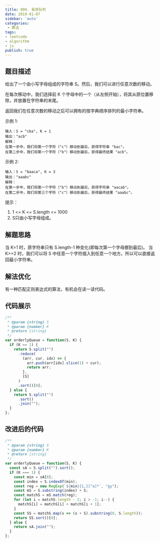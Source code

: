 ```yaml
---
title: 899. 有序队列
date: 2019-01-07
sidebar: 'auto'
categories:
 - 算法
tags:
- leetcode
- algorithm
- js
publish: true
---
```


## 题目描述

给出了一个由小写字母组成的字符串 S。然后，我们可以进行任意次数的移动。

在每次移动中，我们选择前 K 个字母中的一个（从左侧开始），将其从原位置移除，并放置在字符串的末尾。

返回我们在任意次数的移动之后可以拥有的按字典顺序排列的最小字符串。

示例 1:
```
输入：S = "cba", K = 1
输出："acb"
解释：
在第一步中，我们将第一个字符（"c"）移动到最后，获得字符串 "bac"。
在第二步中，我们将第一个字符（"b"）移动到最后，获得最终结果 "acb"。
```
示例 2:
```
输入：S = "baaca", K = 3
输出："aaabc"
解释：
在第一步中，我们将第一个字符（"b"）移动到最后，获得字符串 "aacab"。
在第二步中，我们将第三个字符（"c"）移动到最后，获得最终结果 "aaabc"。
```
提示：

1. 1 <= K <= S.length <= 1000
2. S只由小写字母组成。

## 解题思路

当 K=1 时，原字符串只有 S.length-1 种变化(即每次第一个字母挪到最后)。 当 K>=2 时，我们可以将 S 中任意一个字符插入到任意一个地方。所以可以直接返回最小字符串。

## 解法优化

有一种匹配正则表达式的算法，有机会在读一读代码。

## 代码展示
``` javascript
/**
 * @param {string} S
 * @param {number} K
 * @return {string}
 */
var orderlyQueue = function(S, K) {
  if (K == 1) {
    return S.split("")
      .reduce(
        (arr, cur, idx) => {
          arr.push(arr[idx].slice(1) + cur);
          return arr;
        },
        [S]
      )
      .sort()[0];
  } else {
    return S.split("")
      .sort()
      .join("");
  }
};
```

## 改进后的代码
``` javascript
/**
 * @param {string} S
 * @param {number} K
 * @return {string}
 */
var orderlyQueue = function(S, K) {
  const sA = S.split("").sort();
  if (K === 1) {
    const min = sA[0];
    const index = S.indexOf(min);
    const reg = new RegExp(`${min}{1,}[^a]*`, "gy");
    const mS = S.substring(index) + S;
    const matchS = mS.match(reg);
    for (let i = matchS.length - 2; i > -1; i--) {
      matchS[i] = matchS[i] + matchS[i + 1];
    }
    const SS = matchS.map(s => (s + S).substring(0, S.length));
    return SS.sort()[0];
  } else {
    return sA.join("");
  }
};
```
